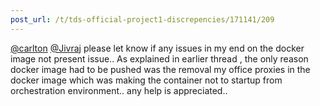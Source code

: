 ```yaml
---
post_url: /t/tds-official-project1-discrepencies/171141/209
---
```

[@carlton](/u/carlton) [@Jivraj](/u/jivraj) please let know if any issues in my end on the docker image not present issue.. As explained in earlier thread , the only reason docker image had to be pushed was the removal my office proxies in the docker image which was making the container not to startup from orchestration environment.. any help is appreciated..